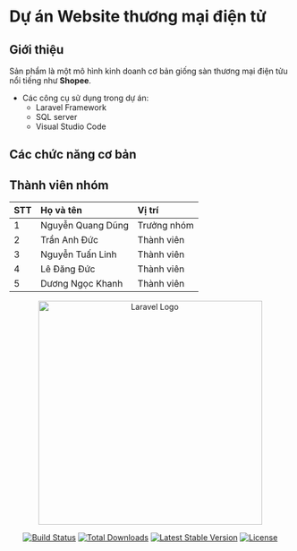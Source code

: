 # Dự án Website thương mại điện tử

## Giới thiệu
Sản phẩm là một mô hình kinh doanh cơ bản giống sàn thương mại điện tửu nổi tiếng như **Shopee**.

- Các công cụ sử dụng trong dự  án:
    - Laravel Framework
    - SQL server
    - Visual Studio Code

## Các chức năng cơ bản

## Thành viên nhóm
| STT | Họ và tên | Vị trí |
| :-- | :-- | :-- |
| 1 | Nguyễn Quang Dũng | Trưởng nhóm |
| 2 | Trần Anh Đức | Thành viên |
| 3 | Nguyễn Tuấn Linh | Thành viên |
| 4 | Lê Đăng Đức | Thành viên |
| 5 | Dương Ngọc Khanh | Thành viên |


<p align="center"><a href="https://laravel.com" target="_blank"><img src="https://raw.githubusercontent.com/laravel/art/master/logo-lockup/5%20SVG/2%20CMYK/1%20Full%20Color/laravel-logolockup-cmyk-red.svg" width="400" alt="Laravel Logo"></a></p>

<p align="center">
<a href="https://github.com/laravel/framework/actions"><img src="https://github.com/laravel/framework/workflows/tests/badge.svg" alt="Build Status"></a>
<a href="https://packagist.org/packages/laravel/framework"><img src="https://img.shields.io/packagist/dt/laravel/framework" alt="Total Downloads"></a>
<a href="https://packagist.org/packages/laravel/framework"><img src="https://img.shields.io/packagist/v/laravel/framework" alt="Latest Stable Version"></a>
<a href="https://packagist.org/packages/laravel/framework"><img src="https://img.shields.io/packagist/l/laravel/framework" alt="License"></a>
</p>
